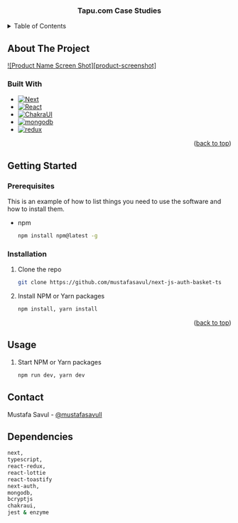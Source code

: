 <div align="center">
  <h3 align="center">Tapu.com Case Studies</h3>
</div>

<!-- TABLE OF CONTENTS -->
<details>
  <summary>Table of Contents</summary>
  <ol>
    <li>
      <a href="#about-the-project">About The Project</a>
      <ul>
        <li><a href="#built-with">Built With</a></li>
      </ul>
    </li>
    <li>
      <a href="#getting-started">Getting Started</a>
      <ul>
        <li><a href="#prerequiyarsites">Prerequisites</a></li>
        <li><a href="#installation">Installation</a></li>
      </ul>
    </li>
    <li><a href="#usage">Usage</a></li>
    <li><a href="#contact">Contact</a></li>
  </ol>
</details>

<!-- ABOUT THE PROJECT -->

## About The Project

[![Product Name Screen Shot][product-screenshot]](https://raw.githubusercontent.com/mustafasavul/next-js-auth-basket-ts/main/next-auth-ts-redux.png?token=GHSAT0AAAAAABYSNWCR7XKTHWMNKPAUOOWQY2WSCSQ)

### Built With

- [![Next][next.js]][next-url]
- [![React][react.js]][react-url]
- [![ChakraUI][chakraui]][chakraui-url]
- [![mongodb][mongodb]][mongodb-url]
- [![redux][redux]][redux-url]

<p align="right">(<a href="#readme-top">back to top</a>)</p>

<!-- GETTING STARTED -->

## Getting Started

### Prerequisites

This is an example of how to list things you need to use the software and how to install them.

- npm
  ```sh
  npm install npm@latest -g
  ```

### Installation

1. Clone the repo
   ```sh
   git clone https://github.com/mustafasavul/next-js-auth-basket-ts
   ```
2. Install NPM or Yarn packages

   ```sh
   npm install, yarn install
   ```

<p align="right">(<a href="#readme-top">back to top</a>)</p>

<!-- USAGE EXAMPLES -->

## Usage

1. Start NPM or Yarn packages

   ```sh
   npm run dev, yarn dev
   ```

<!-- CONTACT -->

## Contact

Mustafa Savul - [@mustafasavull](https://twitter.com/mustafasavull)

## Dependencies

```sh
next,
typescript,
react-redux,
react-lottie
react-toastify
next-auth,
mongodb,
bcryptjs
chakraui,
jest & enzyme
```

<!-- MARKDOWN LINKS & IMAGES -->
<!-- https://www.markdownguide.org/basic-syntax/#reference-style-links -->

[next.js]: https://img.shields.io/badge/next.js-000000?style=for-the-badge&logo=nextdotjs&logoColor=white
[next-url]: https://nextjs.org/
[react.js]: https://img.shields.io/badge/React-20232A?style=for-the-badge&logo=react&logoColor=61DAFB
[react-url]: https://reactjs.org/
[chakraui]: https://shields.io/badge/chakra--ui-black?logo=chakraui&style=for-the-badge
[chakraui-url]: https://chakra-ui.com/
[mongodb]: https://img.shields.io/badge/MongoDB-4EA94B?style=for-the-badge&logo=mongodb&logoColor=white
[mongodb-url]: https://www.mongodb.com/logoColor=white
[redux]: https://img.shields.io/badge/Redux-593D88?style=for-the-badge&logo=redux&logoColor=white
[redux-url]: https://redux.js.org/

